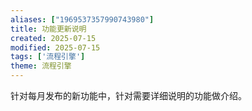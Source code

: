 ```yaml
---
aliases: ["1969537357990743980"]
title: 功能更新说明
created: 2025-07-15
modified: 2025-07-15
tags: ['流程引擎']
theme: 流程引擎
---
```


针对每月发布的新功能中，针对需要详细说明的功能做介绍。